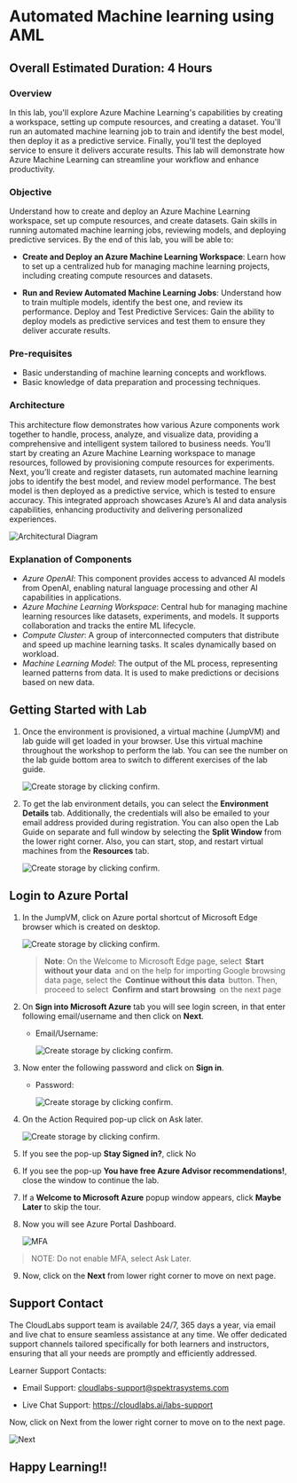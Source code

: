 # Automated Machine learning using AML
 
## Overall Estimated Duration: 4 Hours

### Overview

In this lab, you'll explore Azure Machine Learning's capabilities by creating a workspace, setting up compute resources, and creating a dataset. You'll run an automated machine learning job to train and identify the best model, then deploy it as a predictive service. Finally, you'll test the deployed service to ensure it delivers accurate results. This lab will demonstrate how Azure Machine Learning can streamline your workflow and enhance productivity.

### Objective

Understand how to create and deploy an Azure Machine Learning workspace, set up compute resources, and create datasets. Gain skills in running automated machine learning jobs, reviewing models, and deploying predictive services. By the end of this lab, you will be able to:

- **Create and Deploy an Azure Machine Learning Workspace**: Learn how to set up a centralized hub for managing machine learning projects, including creating compute resources and datasets.

- **Run and Review Automated Machine Learning Jobs**: Understand how to train multiple models, identify the best one, and review its performance.
Deploy and Test Predictive Services: Gain the ability to deploy models as predictive services and test them to ensure they deliver accurate results.

### Pre-requisites 

- Basic understanding of machine learning concepts and workflows.
- Basic knowledge of data preparation and processing techniques.

### Architecture

This architecture flow demonstrates how various Azure components work together to handle, process, analyze, and visualize data, providing a comprehensive and intelligent system tailored to business needs. You’ll start by creating an Azure Machine Learning workspace to manage resources, followed by provisioning compute resources for experiments. Next, you’ll create and register datasets, run automated machine learning jobs to identify the best model, and review model performance. The best model is then deployed as a predictive service, which is tested to ensure accuracy. This integrated approach showcases Azure’s AI and data analysis capabilities, enhancing productivity and delivering personalized experiences.

![Architectural Diagram](../media/GettingStarted/archd.png)

### Explanation of Components

- *Azure OpenAI*: This component provides access to advanced AI models from OpenAI, enabling natural language processing and other AI capabilities in applications.
- *Azure Machine Learning Workspace*: Central hub for managing machine learning resources like datasets, experiments, and models. It supports collaboration and tracks the entire ML lifecycle.
- *Compute Cluster*: A group of interconnected computers that distribute and speed up machine learning tasks. It scales dynamically based on workload.
- *Machine Learning Model*: The output of the ML process, representing learned patterns from data. It is used to make predictions or decisions based on new data.

## Getting Started with Lab

1. Once the environment is provisioned, a virtual machine (JumpVM) and lab guide will get loaded in your browser. Use this virtual machine throughout the workshop to perform the lab. You can see the number on the lab guide bottom area to switch to different exercises of the lab guide.

   ![Create storage by clicking confirm.](../media/GettingStarted/gspage01.png)   
          
1. To get the lab environment details, you can select the **Environment Details** tab. Additionally, the credentials will also be emailed to your email address provided during registration. You can also open the Lab Guide on separate and full window by selecting the **Split Window** from the lower right corner. Also, you can start, stop, and restart virtual machines from the **Resources** tab.

   ![Create storage by clicking confirm.](../media/GettingStarted/ai-900-gettingstarted-04.png)
   
## Login to Azure Portal
1. In the JumpVM, click on Azure portal shortcut of Microsoft Edge browser which is created on desktop.
   
   ![Create storage by clicking confirm.](../media/GettingStarted/gspage02.png)   
 
   >**Note**: On the Welcome to Microsoft Edge page, select  **Start without your data**  and on the help for importing Google browsing data page, select the  **Continue without this data**  button. Then, proceed to select  **Confirm and start browsing**  on the next page

1. On **Sign into Microsoft Azure** tab you will see login screen, in that enter following email/username and then click on **Next**. 
   * Email/Username: <inject key="AzureAdUserEmail"></inject>

     ![Create storage by clicking confirm.](../media/GettingStarted/ai-900-sign-1.png)
     
 1. Now enter the following password and click on **Sign in**.
    * Password: <inject key="AzureAdUserPassword"></inject>
    
     
      ![Create storage by clicking confirm.](../media/GettingStarted/ai-900-sign-2.png)

  1. On the Action Required pop-up click on Ask later.

        ![Create storage by clicking confirm.](../media/GettingStarted/ai-900-sign-2.png)
      
      
 1. If you see the pop-up **Stay Signed in?**, click No

 1. If you see the pop-up **You have free Azure Advisor recommendations!**, close the window to continue the lab.

 1. If a **Welcome to Microsoft Azure** popup window appears, click **Maybe Later** to skip the tour.
   
 1. Now you will see Azure Portal Dashboard.  

    ![MFA](../media/GettingStarted/MFA.png)

   > NOTE: Do not enable MFA, select Ask Later.
    
 9. Now, click on the **Next** from lower right corner to move on next page.

 ## Support Contact
The CloudLabs support team is available 24/7, 365 days a year, via email and live chat to ensure seamless assistance at any time. We offer dedicated support channels tailored specifically for both learners and instructors, ensuring that all your needs are promptly and efficiently addressed.

Learner Support Contacts:

- Email Support: cloudlabs-support@spektrasystems.com

- Live Chat Support: https://cloudlabs.ai/labs-support

Now, click on Next from the lower right corner to move on to the next page.

![Next](../media/GettingStarted/next.png)
## Happy Learning!!
